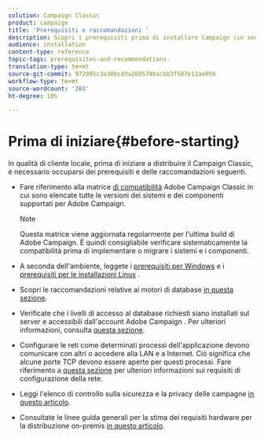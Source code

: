 ```yaml
---
solution: Campaign Classic
product: campaign
title: 'Prerequisiti e raccomandazioni '
description: Scopri i prerequisiti prima di installare Campaign (in sede)
audience: installation
content-type: reference
topic-tags: prerequisites-and-recommendations-
translation-type: tm+mt
source-git-commit: 972885c3a38bcd3a260574bacbb3f507e11ae05b
workflow-type: tm+mt
source-wordcount: '203'
ht-degree: 10%

---
```



# Prima di iniziare{#before-starting}

In qualità di cliente locale, prima di iniziare a distribuire il Campaign Classic, è necessario occuparsi dei prerequisiti e delle raccomandazioni seguenti.

* Fare riferimento alla matrice [di compatibilità](../../rn/using/compatibility-matrix.md) Adobe Campaign Classic in cui sono elencate tutte le versioni dei sistemi e dei componenti supportati per  Adobe Campaign.

   >[!NOTE]
   >
   >Questa matrice viene aggiornata regolarmente per l&#39;ultima build di  Adobe Campaign. È quindi consigliabile verificare sistematicamente la compatibilità prima di implementare o migrare i sistemi e i componenti.

* A seconda dell&#39;ambiente, leggete i [prerequisiti per Windows](../../installation/using/prerequisites-of-campaign-installation-in-windows.md) e i [prerequisiti per le installazioni Linux](../../installation/using/prerequisites-of-campaign-installation-in-linux.md) .
* Scopri le raccomandazioni relative ai motori di database [in questa sezione](../../installation/using/database.md).
* Verificate che i livelli di accesso al database richiesti siano installati sul server e accessibili dall&#39;account Adobe Campaign . Per ulteriori informazioni, consulta [questa sezione](../../installation/using/application-server.md).
* Configurare le reti come determinati processi dell&#39;applicazione devono comunicare con altri o accedere alla LAN e a Internet. Ciò significa che alcune porte TCP devono essere aperte per questi processi. Fare riferimento a [questa sezione](../../installation/using/network-configuration.md) per ulteriori informazioni sui requisiti di configurazione della rete.
* Leggi l&#39;elenco di controllo sulla sicurezza e la privacy delle campagne [in questo articolo](https://helpx.adobe.com/it/campaign/kb/acc-security.html).
* Consultate le linee guida generali per la stima dei requisiti hardware per la distribuzione on-premis [in questo articolo](https://helpx.adobe.com/it/campaign/kb/hardware-sizing-guide.html).

